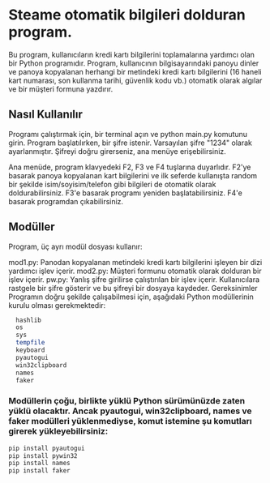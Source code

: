 # Steame otomatik bilgileri dolduran program.
Bu program, kullanıcıların kredi kartı bilgilerini toplamalarına yardımcı olan bir Python programıdır. Program, kullanıcının bilgisayarındaki panoyu dinler ve panoya kopyalanan herhangi bir metindeki kredi kartı bilgilerini (16 haneli kart numarası, son kullanma tarihi, güvenlik kodu vb.) otomatik olarak algılar ve bir müşteri formuna yazdırır.

## Nasıl Kullanılır
Programı çalıştırmak için, bir terminal açın ve python main.py komutunu girin. Program başlatılırken, bir şifre istenir. Varsayılan şifre "1234" olarak ayarlanmıştır. Şifreyi doğru girerseniz, ana menüye erişebilirsiniz.

Ana menüde, program klavyedeki F2, F3 ve F4 tuşlarına duyarlıdır. F2'ye basarak panoya kopyalanan kart bilgilerini ve ilk seferde kullanışta random bir şekilde isim/soyisim/telefon gibi bilgileri de otomatik olarak doldurabilirsiniz. F3'e basarak programı yeniden başlatabilirsiniz. F4'e basarak programdan çıkabilirsiniz.

## Modüller
Program, üç ayrı modül dosyası kullanır:

mod1.py: Panodan kopyalanan metindeki kredi kartı bilgilerini işleyen bir dizi yardımcı işlev içerir.
mod2.py: Müşteri formunu otomatik olarak dolduran bir işlev içerir.
pw.py: Yanlış şifre girilirse çalıştırılan bir işlev içerir. Kullanıcılara rastgele bir şifre gösterir ve bu şifreyi bir dosyaya kaydeder.
Gereksinimler
Programın doğru şekilde çalışabilmesi için, aşağıdaki Python modüllerinin kurulu olması gerekmektedir:
```bash
  hashlib
  os
  sys
  tempfile
  keyboard
  pyautogui
  win32clipboard
  names
  faker
```



### Modüllerin çoğu, birlikte yüklü Python sürümünüzde zaten yüklü olacaktır. Ancak pyautogui, win32clipboard, names ve faker modülleri yüklenmediyse, komut istemine şu komutları girerek yükleyebilirsiniz:
```bash
pip install pyautogui
pip install pywin32
pip install names
pip install faker
```



  

